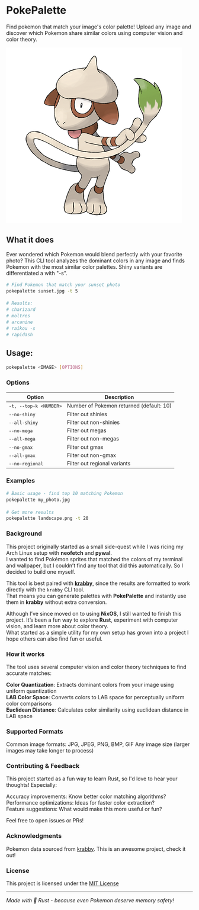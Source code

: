 # PokePalette

Find pokemon that match your image's color palette! Upload any image and discover which Pokemon share similar colors using computer vision and color theory.

![Smeargle](smeargle.png)

## What it does

Ever wondered which Pokemon would blend perfectly with your favorite photo? This CLI tool analyzes the dominant colors in any image and finds Pokemon with the most similar color palettes. Shiny variants are differentiated a with "-s".

```bash
# Find Pokemon that match your sunset photo
pokepalette sunset.jpg -t 5

# Results:
# charizard
# moltres
# arcanine
# raikou -s
# rapidash
```

## Usage:

```bash
pokepalette <IMAGE> [OPTIONS]
```

### Options

| Option                 | Description                              |
| ---------------------- | ---------------------------------------- |
| `-t, --top-k <NUMBER>` | Number of Pokemon returned (default: 10) |
| `--no-shiny`           | Filter out shinies                       |
| `--all-shiny`          | Filter out non-shinies                   |
| `--no-mega`            | Filter out megas                         |
| `--all-mega`           | Filter out non-megas                     |
| `--no-gmax`            | Filter out gmax                          |
| `--all-gmax`           | Filter out non-gmax                      |
| `--no-regional`        | Filter out regional variants             |

### Examples

```bash
# Basic usage - find top 10 matching Pokemon
pokepalette my_photo.jpg

# Get more results
pokepalette landscape.png -t 20
```

### Background

This project originally started as a small side-quest while I was ricing my Arch Linux setup with **neofetch** and **pywal**.  
I wanted to find Pokémon sprites that matched the colors of my terminal and wallpaper, but I couldn’t find any tool that did this automatically. So I decided to build one myself.

This tool is best paired with [**krabby**](https://github.com/yannjor/krabby), since the results are formatted to work directly with the `krabby` CLI tool.  
That means you can generate palettes with **PokePalette** and instantly use them in **krabby** without extra conversion.

Although I’ve since moved on to using **NixOS**, I still wanted to finish this project. It’s been a fun way to explore **Rust**, experiment with computer vision, and learn more about color theory.  
What started as a simple utility for my own setup has grown into a project I hope others can also find fun or useful.

### How it works

The tool uses several computer vision and color theory techniques to find accurate matches:

**Color Quantization**: Extracts dominant colors from your image using uniform quantization <br>
**LAB Color Space**: Converts colors to LAB space for perceptually uniform color comparisons <br>
**Euclidean Distance**: Calculates color similarity using euclidean distance in LAB space <br>

### Supported Formats

Common image formats: JPG, JPEG, PNG, BMP, GIF
Any image size (larger images may take longer to process)

### Contributing & Feedback

This project started as a fun way to learn Rust, so I'd love to hear your thoughts! Especially:

Accuracy improvements: Know better color matching algorithms? <br>
Performance optimizations: Ideas for faster color extraction? <br>
Feature suggestions: What would make this more useful or fun? <br>

Feel free to open issues or PRs!

### Acknowledgments

Pokemon data sourced from [krabby](https://github.com/yannjor/krabby). This is an awesome project, check it out!

### License

This project is licensed under the [MIT License](../LICENSE)

---

_Made with 🦀 Rust - because even Pokemon deserve memory safety!_
